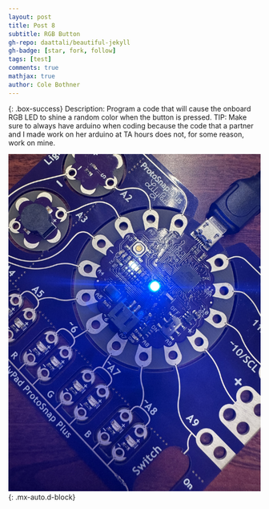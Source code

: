 ```yaml
---
layout: post
title: Post 8
subtitle: RGB Button
gh-repo: daattali/beautiful-jekyll
gh-badge: [star, fork, follow]
tags: [test]
comments: true
mathjax: true
author: Cole Bothner
---
```


{: .box-success}
Description: Program a code that will cause the onboard RGB LED to shine a random color when the button is pressed.
TIP: Make sure to always have arduino when coding because the code that a partner and I made work on her arduino at TA hours does not, for some reason, work on mine. 


![image](/assets/img/firefly.jpeg){: .mx-auto.d-block}


